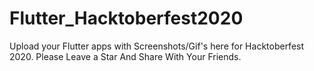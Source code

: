 # Flutter_Hacktoberfest2020
Upload your Flutter apps with Screenshots/Gif's here for Hacktoberfest 2020.
Please Leave a Star And Share With Your Friends.
